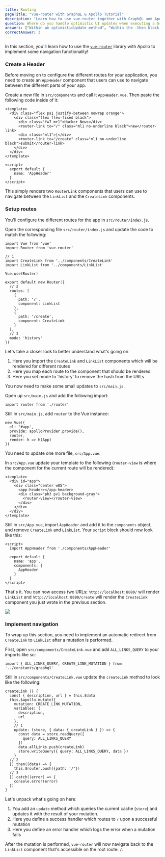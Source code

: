 ```yaml
---
title: Routing
pageTitle: "Vue-router with GraphQL & Apollo Tutorial"
description: "Learn how to use vue-router together with GraphQL and Apollo Client to implement navigation in a VueJS app."
question: Where do you handle optimistic UI updates when executing a GraphQL mutation in a VueJS component?
answers: ["Within an optimisticUpdate method", "Within the .then block of a mutation", "You can not optimistically update the UI in a VueJS component", "Within the update callback of a mutation"]
correctAnswer: 3
---
```


In this section, you'll learn how to use the [`vue-router`](https://github.com/vuejs/vue-router) library with Apollo to implement some navigation functionality!


### Create a Header

Before moving on to configure the different routes for your application, you need to create an `AppHeader` component that users can use to navigate between the different parts of your app.

<Instruction>

Create a new file in `src/components` and call it `AppHeader.vue`. Then paste the following code inside of it:

```js(path=".../hackernews-vue-apollo/src/components/AppHeader.vue")
<template>
  <div class="flex pa1 justify-between nowrap orange">
    <div class="flex flex-fixed black">
      <div class="fw7 mr1">Hacker News</div>
      <router-link to="/" class="ml1 no-underline black">new</router-link>
      <div class="ml1">|</div>
      <router-link to="/create" class="ml1 no-underline black">submit</router-link>
    </div>
  </div>
</template>

<script>
  export default {
    name: 'AppHeader'
  }
</script>
```

</Instruction>


This simply renders two `RouterLink` components that users can use to navigate between the `LinkList` and the `CreateLink` components.


### Setup routes

You'll configure the different routes for the app in `src/router/index.js`.

<Instruction>

Open the corresponding file `src/router/index.js` and update the code to match the following:

```js{4-6,11-23}(path=".../hackernews-vue-apollo/src/router/index.js")
import Vue from 'vue'
import Router from 'vue-router'

// 1
import CreateLink from '../components/CreateLink'
import LinkList from '../components/LinkList'

Vue.use(Router)

export default new Router({
  // 2
  routes: [
    {
      path: '/',
      component: LinkList
    },
    {
      path: '/create',
      component: CreateLink
    }
  ],
  // 3
  mode: 'history'
})
```

</Instruction>

Let's take a closer look to better understand what's going on:

1. Here you import the `CreateLink` and `LinkList` components which will be rendered for different routes
2. Here you map each route to the component that should be rendered
3. Here you set mode to 'history' to remove the hash from the URLs


You now need to make some small updates to `src/main.js`.

<Instruction>

Open up `src/main.js` and add the following import:

```js(path=".../hackernews-vue-apollo/src/main.js")
import router from './router'
```

</Instruction>

<Instruction>

Still in `src/main.js`, add `router` to the Vue instance:

```js{4}(path=".../hackernews-vue-apollo/src/main.js")
new Vue({
  el: '#app',
  provide: apolloProvider.provide(),
  router,
  render: h => h(App)
})
```

</Instruction>


You need to update one more file, `src/App.vue`.

<Instruction>

In `src/App.vue` update your template to the following (`router-view` is where the component for the current route will be rendered):

```html{6}(path=".../hackernews-vue-apollo/src/App.vue")
<template>
  <div id="app">
    <div class="center w85">
      <app-header></app-header>
      <div class='ph3 pv1 background-gray'>
        <router-view></router-view>
      </div>
    </div>
  </div>
</template>
```

</Instruction>

<Instruction>

Still in `src/App.vue`, import `AppHeader` and add it to the `components` object, and remove `CreateLink` and `LinkList`. Your `script` block should now look like this:

```js{2,7}(path=".../hackernews-vue-apollo/src/App.vue")
<script>
  import AppHeader from './components/AppHeader'

  export default {
    name: 'app',
    components: {
      AppHeader
    }
  }
</script>
```

</Instruction>

That's it. You can now access two URLs: `http://localhost:8080/` will render `LinkList` and `http://localhost:8080/create` will render the `CreateLink` component you just wrote in the previous section.

![](http://imgur.com/bcHzt5W.gif)


### Implement navigation

To wrap up this section, you need to implement an automatic redirect from `CreateLink` to `LinkList` after a mutation is performed.

<Instruction>

First, open `src/components/CreateLink.vue` and add `ALL_LINKS_QUERY` to your imports like so:

```js(path=".../hackernews-vue-apollo/src/components/CreateLink.vue")
import { ALL_LINKS_QUERY, CREATE_LINK_MUTATION } from '../constants/graphql'
```

</Instruction>

<Instruction>

Still in `src/components/CreateLink.vue` update the `createLink` method to look like the following:

```js{9-21}(path=".../hackernews-vue-apollo/src/components/CreateLink.vue")
createLink () {
  const { description, url } = this.$data
  this.$apollo.mutate({
    mutation: CREATE_LINK_MUTATION,
    variables: {
      description,
      url
    },
    // 1
    update: (store, { data: { createLink } }) => {
      const data = store.readQuery({
        query: ALL_LINKS_QUERY
      })
      data.allLinks.push(createLink)
      store.writeQuery({ query: ALL_LINKS_QUERY, data })
    }
  // 2
  }).then((data) => {
    this.$router.push({path: '/'})
  // 3
  }).catch((error) => {
    console.error(error)
  })
}
```

</Instruction>

Let's unpack what's going on here:

1. You add an `update` method which queries the current cache (`store`) and updates it with the result of your mutation.
2. Here you define a success handler which routes to `/` upon a successful mutation
3. Here you define an error handler which logs the error when a mutation fails

After the mutation is performed, `vue-router` will now navigate back to the `LinkList` component that's accessible on the root route: `/`.

